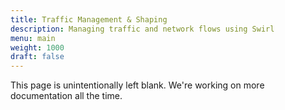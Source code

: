 ```yaml
---
title: Traffic Management & Shaping
description: Managing traffic and network flows using Swirl
menu: main
weight: 1000
draft: false
---
```


This page is unintentionally left blank. We're working on more documentation all the time.
